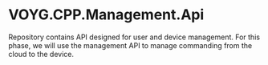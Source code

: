 # VOYG.CPP.Management.Api

Repository contains API designed for user and device management. For this phase, we will use the management API to manage commanding from the cloud to the device.